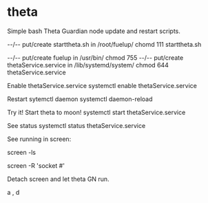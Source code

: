 # theta
Simple bash Theta Guardian node update and restart scripts.

--/--
put/create starttheta.sh in /root/fuelup/
chomd 111 starttheta.sh

--/--
put/create fuelup in /usr/bin/
chmod 755
--/--
put/create thetaService.service in /lib/systemd/system/
chmod 644 thetaService.service

Enable thetaService.service
systemctl enable thetaService.service

Restart sytemctl daemon
systemctl daemon-reload

Try it!
Start theta to moon!
systemctl start thetaService.service

See status
systemctl status thetaService.service

See running in screen:

screen -ls

screen -R 'socket #'

Detach screen and let theta GN run.

<ctl> a , d
  
  
